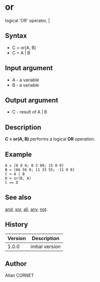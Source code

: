 

# or

logical 'OR' operator, |

## Syntax

- C = or(A, B)
- C = A | B

## Input argument

 - A - a variable
 - B - a variable

## Output argument

 - C - result of A | B

## Description


  <p><b>C = or(A, B)</b> performs a logical <b>OR</b> operation.</p>


## Example

```Nelson
A = [6 8 0; 0 3 89; 15 0 0]
B = [66 56 0; 11 33 55; -11 0 0]
C = A | B
D = or(B, A)
C == D
```

## See also

[and](and.md), [xor](xor.html), [all](all.html), [any](any.html), [not](not.md).
## History

|Version|Description|
|------|------|
|1.0.0|initial version|


## Author

Allan CORNET



